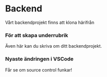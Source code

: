 # Backend
Vårt backendprojekt finns att klona härifrån

### För att skapa underrubrik
Även här kan du skriva om ditt backendprojekt.

### Nyaste ändringen i VSCode
Får se om source control funkar!